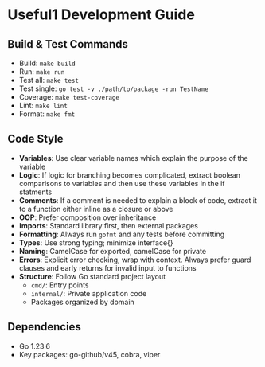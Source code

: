 # Useful1 Development Guide

## Build & Test Commands
- Build: `make build`
- Run: `make run`
- Test all: `make test`
- Test single: `go test -v ./path/to/package -run TestName`
- Coverage: `make test-coverage`
- Lint: `make lint`
- Format: `make fmt`

## Code Style
- **Variables**: Use clear variable names which explain the purpose of the variable
- **Logic**: If logic for branching becomes complicated, extract boolean comparisons to variables and then use these variables in the if statments
- **Comments**: If a comment is needed to explain a block of code, extract it to a function either inline as a closure or above
- **OOP**: Prefer composition over inheritance
- **Imports**: Standard library first, then external packages
- **Formatting**: Always run `gofmt` and any tests before committing
- **Types**: Use strong typing; minimize interface{}
- **Naming**: CamelCase for exported, camelCase for private
- **Errors**: Explicit error checking, wrap with context. Always prefer guard clauses and early returns for invalid input to functions 
- **Structure**: Follow Go standard project layout
  - `cmd/`: Entry points
  - `internal/`: Private application code
  - Packages organized by domain

## Dependencies
- Go 1.23.6
- Key packages: go-github/v45, cobra, viper